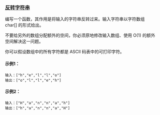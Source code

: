 ### [反转字符串](https://leetcode-cn.com/problems/reverse-string/)

编写一个函数，其作用是将输入的字符串反转过来。输入字符串以字符数组 char[] 的形式给出。

不要给另外的数组分配额外的空间，你必须原地修改输入数组、使用 O(1) 的额外空间解决这一问题。

你可以假设数组中的所有字符都是 ASCII 码表中的可打印字符。

#### 示例1：
```
输入：["h","e","l","l","o"]
输出：["o","l","l","e","h"]
```

#### 示例2：
```
输入：["H","a","n","n","a","h"]
输出：["h","a","n","n","a","H"]
```